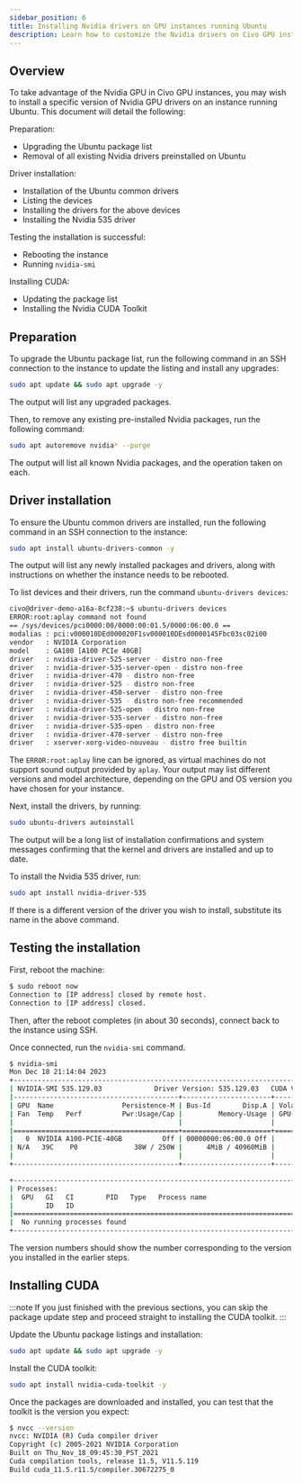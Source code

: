 ```yaml
---
sidebar_position: 6
title: Installing Nvidia drivers on GPU instances running Ubuntu
description: Learn how to customize the Nvidia drivers on Civo GPU instances running Ubuntu to meet your specific needs.
---
```


<head>
  <title>Nvidia driver installation on Civo GPU Ubuntu Instances | Civo Documentation</title>
</head>

## Overview

To take advantage of the Nvidia GPU in Civo GPU instances, you may wish to install a specific version of Nvidia GPU drivers on an instance running Ubuntu. This document will detail the following:

Preparation:

- Upgrading the Ubuntu package list
- Removal of all existing Nvidia drivers preinstalled on Ubuntu

Driver installation:

- Installation of the Ubuntu common drivers
- Listing the devices
- Installing the drivers for the above devices
- Installing the Nvidia 535 driver

Testing the installation is successful:

- Rebooting the instance
- Running `nvidia-smi`

Installing CUDA:

- Updating the package list
- Installing the Nvidia CUDA Toolkit

## Preparation

To upgrade the Ubuntu package list, run the following command in an SSH connection to the instance to update the listing and install any upgrades:

```bash
sudo apt update && sudo apt upgrade -y
```

The output will list any upgraded packages.

Then, to remove any existing pre-installed Nvidia packages, run the following command:

```bash
sudo apt autoremove nvidia* --purge
```

The output will list all known Nvidia packages, and the operation taken on each.

## Driver installation

To ensure the Ubuntu common drivers are installed, run the following command in an SSH connection to the instance:

```bash
sudo apt install ubuntu-drivers-common -y
```

The output will list any newly installed packages and drivers, along with instructions on whether the instance needs to be rebooted.

To list devices and their drivers, run the command `ubuntu-drivers devices`:

```bash
civo@driver-demo-a16a-8cf238:~$ ubuntu-drivers devices
ERROR:root:aplay command not found
== /sys/devices/pci0000:00/0000:00:01.5/0000:06:00.0 ==
modalias : pci:v000010DEd000020F1sv000010DEsd0000145Fbc03sc02i00
vendor   : NVIDIA Corporation
model    : GA100 [A100 PCIe 40GB]
driver   : nvidia-driver-525-server - distro non-free
driver   : nvidia-driver-535-server-open - distro non-free
driver   : nvidia-driver-470 - distro non-free
driver   : nvidia-driver-525 - distro non-free
driver   : nvidia-driver-450-server - distro non-free
driver   : nvidia-driver-535 - distro non-free recommended
driver   : nvidia-driver-525-open - distro non-free
driver   : nvidia-driver-535-server - distro non-free
driver   : nvidia-driver-535-open - distro non-free
driver   : nvidia-driver-470-server - distro non-free
driver   : xserver-xorg-video-nouveau - distro free builtin
```

The `ERROR:root:aplay` line can be ignored, as virtual machines do not support sound output provided by `aplay`. Your output may list different versions and model architecture, depending on the GPU and OS version you have chosen for your instance.

Next, install the drivers, by running:

```bash
sudo ubuntu-drivers autoinstall
```

The output will be a long list of installation confirmations and system messages confirming that the kernel and drivers are installed and up to date.

To install the Nvidia 535 driver, run:

```bash
sudo apt install nvidia-driver-535
```

If there is a different version of the driver you wish to install, substitute its name in the above command.

## Testing the installation

First, reboot the machine:

```bash
$ sudo reboot now
Connection to [IP address] closed by remote host.
Connection to [IP address] closed.
```

Then, after the reboot completes (in about 30 seconds), connect back to the instance using SSH.

Once connected, run the `nvidia-smi` command.

```bash
$ nvidia-smi
Mon Dec 18 21:14:04 2023
+---------------------------------------------------------------------------------------+
| NVIDIA-SMI 535.129.03             Driver Version: 535.129.03   CUDA Version: 12.2     |
|-----------------------------------------+----------------------+----------------------+
| GPU  Name                 Persistence-M | Bus-Id        Disp.A | Volatile Uncorr. ECC |
| Fan  Temp   Perf          Pwr:Usage/Cap |         Memory-Usage | GPU-Util  Compute M. |
|                                         |                      |               MIG M. |
|=========================================+======================+======================|
|   0  NVIDIA A100-PCIE-40GB          Off | 00000000:06:00.0 Off |                    0 |
| N/A   39C    P0              38W / 250W |      4MiB / 40960MiB |      0%      Default |
|                                         |                      |             Disabled |
+-----------------------------------------+----------------------+----------------------+

+---------------------------------------------------------------------------------------+
| Processes:                                                                            |
|  GPU   GI   CI        PID   Type   Process name                            GPU Memory |
|        ID   ID                                                             Usage      |
|=======================================================================================|
|  No running processes found                                                           |
+---------------------------------------------------------------------------------------+
```

The version numbers should show the number corresponding to the version you installed in the earlier steps.

## Installing CUDA

:::note
If you just finished with the previous sections, you can skip the package update step and proceed straight to installing the CUDA toolkit.
:::

Update the Ubuntu package listings and installation:

```bash
sudo apt update && sudo apt upgrade -y
```

Install the CUDA toolkit:

```bash
sudo apt install nvidia-cuda-toolkit -y
```

Once the packages are downloaded and installed, you can test that the toolkit is the version you expect:

```bash
$ nvcc --version
nvcc: NVIDIA (R) Cuda compiler driver
Copyright (c) 2005-2021 NVIDIA Corporation
Built on Thu_Nov_18_09:45:30_PST_2021
Cuda compilation tools, release 11.5, V11.5.119
Build cuda_11.5.r11.5/compiler.30672275_0
```
